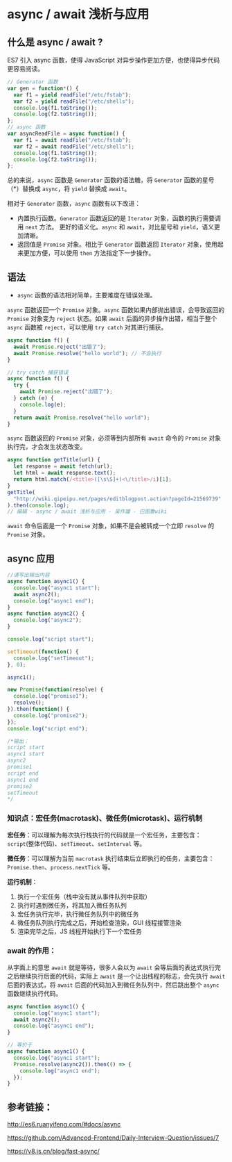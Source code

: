 # async / await 浅析与应用

## 什么是 async / await ?

ES7 引入 async 函数，使得 JavaScript 对异步操作更加方便，也使得异步代码更容易阅读。

```javascript
// Generator 函数
var gen = function*() {
  var f1 = yield readFile("/etc/fstab");
  var f2 = yield readFile("/etc/shells");
  console.log(f1.toString());
  console.log(f2.toString());
};
// async 函数
var asyncReadFile = async function() {
  var f1 = await readFile("/etc/fstab");
  var f2 = await readFile("/etc/shells");
  console.log(f1.toString());
  console.log(f2.toString());
};
```

总的来说，`async` 函数是 `Generator` 函数的语法糖，将 `Generator` 函数的星号（\*）替换成 `async`，将 `yield` 替换成 `await`。

相对于 `Generator` 函数，`async` 函数有以下改进：

- 内置执行函数。`Generator` 函数返回的是 `Iterator` 对象，函数的执行需要调用 `next` 方法。
  更好的语义化。`async` 和 `await`，对比星号和 `yield`，语义更加清晰。
- 返回值是 `Promise` 对象。相比于 `Generator` 函数返回 `Iterator` 对象，使用起来更加方便，可以使用 `then` 方法指定下一步操作。

## 语法

- `async` 函数的语法相对简单，主要难度在错误处理。

`async` 函数返回一个 `Promise` 对象。`async` 函数如果内部抛出错误，会导致返回的 `Promise` 对象变为 `reject` 状态。如果 `await` 后面的异步操作出错，相当于整个 `async` 函数被 `reject`，可以使用 `try catch` 对其进行捕获。

```javascript
async function f() {
  await Promise.reject("出错了");
  await Promise.resolve("hello world"); // 不会执行
}

// try catch 捕获错误
async function f() {
  try {
    await Promise.reject("出错了");
  } catch (e) {
    console.log(e);
  }
  return await Promise.resolve("hello world");
}
```

`async` 函数返回的 `Promise` 对象，必须等到内部所有 `await` 命令的 `Promise` 对象执行完，才会发生状态改变。

```javascript
async function getTitle(url) {
  let response = await fetch(url);
  let html = await response.text();
  return html.match(/<title>([\s\S]+)<\/title>/i)[1];
}
getTitle(
  "http://wiki.qipeipu.net/pages/editblogpost.action?pageId=21569739"
).then(console.log);
// 编辑 - async / await 浅析与应用 - 吴作雄 - 巴图鲁wiki
```

`await` 命令后面是一个 `Promise` 对象，如果不是会被转成一个立即 `resolve` 的 `Promise` 对象。

## async 应用

```javascript
//请写出输出内容
async function async1() {
  console.log("async1 start");
  await async2();
  console.log("async1 end");
}
async function async2() {
  console.log("async2");
}

console.log("script start");

setTimeout(function() {
  console.log("setTimeout");
}, 0);

async1();

new Promise(function(resolve) {
  console.log("promise1");
  resolve();
}).then(function() {
  console.log("promise2");
});
console.log("script end");

/*输出：
script start
async1 start
async2
promise1
script end
async1 end
promise2
setTimeout
*/
```

### 知识点：宏任务(macrotask)、微任务(microtask)、运行机制

**宏任务**：可以理解为每次执行栈执行的代码就是一个宏任务，主要包含：`script`(整体代码)、`setTimeout`、`setInterval` 等。

**微任务**：可以理解为当前 `macrotask` 执行结束后立即执行的任务，主要包含：`Promise.then`、`process.nextTick` 等。

**运行机制**：

1. 执行一个宏任务（栈中没有就从事件队列中获取）
2. 执行时遇到微任务，将其加入微任务队列
3. 宏任务执行完毕，执行微任务队列中的微任务
4. 微任务队列执行完成之后，开始检查渲染，GUI 线程接管渲染
5. 渲染完毕之后，JS 线程开始执行下一个宏任务

### await 的作用：

从字面上的意思 `await` 就是等待，很多人会以为 `await` 会等后面的表达式执行完之后继续执行后面的代码，实际上 `await` 是一个让出线程的标志，会先执行 `await` 后面的表达式，将 `await` 后面的代码加入到微任务队列中，然后跳出整个 `async` 函数继续执行代码。

```javascript
async function async1() {
  console.log("async1 start");
  await async2();
  console.log("async1 end");
}

// 等价于
async function async1() {
  console.log("async1 start");
  Promise.resolve(async2()).then(() => {
    console.log("async1 end");
  });
}
```

## 参考链接：

http://es6.ruanyifeng.com/#docs/async

https://github.com/Advanced-Frontend/Daily-Interview-Question/issues/7

https://v8.js.cn/blog/fast-async/
